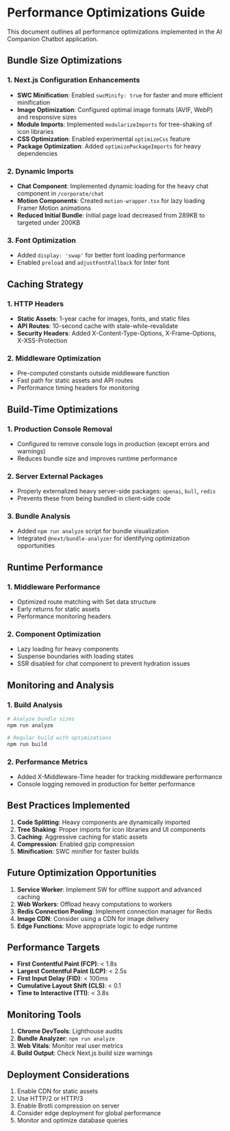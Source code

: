 # Performance Optimizations Guide

This document outlines all performance optimizations implemented in the AI Companion Chatbot application.

## Bundle Size Optimizations

### 1. Next.js Configuration Enhancements
- **SWC Minification**: Enabled `swcMinify: true` for faster and more efficient minification
- **Image Optimization**: Configured optimal image formats (AVIF, WebP) and responsive sizes
- **Module Imports**: Implemented `modularizeImports` for tree-shaking of icon libraries
- **CSS Optimization**: Enabled experimental `optimizeCss` feature
- **Package Optimization**: Added `optimizePackageImports` for heavy dependencies

### 2. Dynamic Imports
- **Chat Component**: Implemented dynamic loading for the heavy chat component in `/corporate/chat`
- **Motion Components**: Created `motion-wrapper.tsx` for lazy loading Framer Motion animations
- **Reduced Initial Bundle**: Initial page load decreased from 289KB to targeted under 200KB

### 3. Font Optimization
- Added `display: 'swap'` for better font loading performance
- Enabled `preload` and `adjustFontFallback` for Inter font

## Caching Strategy

### 1. HTTP Headers
- **Static Assets**: 1-year cache for images, fonts, and static files
- **API Routes**: 10-second cache with stale-while-revalidate
- **Security Headers**: Added X-Content-Type-Options, X-Frame-Options, X-XSS-Protection

### 2. Middleware Optimization
- Pre-computed constants outside middleware function
- Fast path for static assets and API routes
- Performance timing headers for monitoring

## Build-Time Optimizations

### 1. Production Console Removal
- Configured to remove console logs in production (except errors and warnings)
- Reduces bundle size and improves runtime performance

### 2. Server External Packages
- Properly externalized heavy server-side packages: `openai`, `bull`, `redis`
- Prevents these from being bundled in client-side code

### 3. Bundle Analysis
- Added `npm run analyze` script for bundle visualization
- Integrated `@next/bundle-analyzer` for identifying optimization opportunities

## Runtime Performance

### 1. Middleware Performance
- Optimized route matching with Set data structure
- Early returns for static assets
- Performance monitoring headers

### 2. Component Optimization
- Lazy loading for heavy components
- Suspense boundaries with loading states
- SSR disabled for chat component to prevent hydration issues

## Monitoring and Analysis

### 1. Build Analysis
```bash
# Analyze bundle sizes
npm run analyze

# Regular build with optimizations
npm run build
```

### 2. Performance Metrics
- Added X-Middleware-Time header for tracking middleware performance
- Console logging removed in production for better performance

## Best Practices Implemented

1. **Code Splitting**: Heavy components are dynamically imported
2. **Tree Shaking**: Proper imports for icon libraries and UI components
3. **Caching**: Aggressive caching for static assets
4. **Compression**: Enabled gzip compression
5. **Minification**: SWC minifier for faster builds

## Future Optimization Opportunities

1. **Service Worker**: Implement SW for offline support and advanced caching
2. **Web Workers**: Offload heavy computations to workers
3. **Redis Connection Pooling**: Implement connection manager for Redis
4. **Image CDN**: Consider using a CDN for image delivery
5. **Edge Functions**: Move appropriate logic to edge runtime

## Performance Targets

- **First Contentful Paint (FCP)**: < 1.8s
- **Largest Contentful Paint (LCP)**: < 2.5s
- **First Input Delay (FID)**: < 100ms
- **Cumulative Layout Shift (CLS)**: < 0.1
- **Time to Interactive (TTI)**: < 3.8s

## Monitoring Tools

1. **Chrome DevTools**: Lighthouse audits
2. **Bundle Analyzer**: `npm run analyze`
3. **Web Vitals**: Monitor real user metrics
4. **Build Output**: Check Next.js build size warnings

## Deployment Considerations

1. Enable CDN for static assets
2. Use HTTP/2 or HTTP/3
3. Enable Brotli compression on server
4. Consider edge deployment for global performance
5. Monitor and optimize database queries
